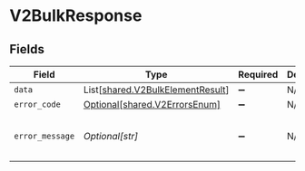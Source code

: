 # V2BulkResponse


## Fields

| Field                                                                          | Type                                                                           | Required                                                                       | Description                                                                    | Example                                                                        |
| ------------------------------------------------------------------------------ | ------------------------------------------------------------------------------ | ------------------------------------------------------------------------------ | ------------------------------------------------------------------------------ | ------------------------------------------------------------------------------ |
| `data`                                                                         | List[[shared.V2BulkElementResult](../../models/shared/v2bulkelementresult.md)] | :heavy_minus_sign:                                                             | N/A                                                                            |                                                                                |
| `error_code`                                                                   | [Optional[shared.V2ErrorsEnum]](../../models/shared/v2errorsenum.md)           | :heavy_minus_sign:                                                             | N/A                                                                            | VALIDATION                                                                     |
| `error_message`                                                                | *Optional[str]*                                                                | :heavy_minus_sign:                                                             | N/A                                                                            | [VALIDATION] invalid 'cursor' query param                                      |